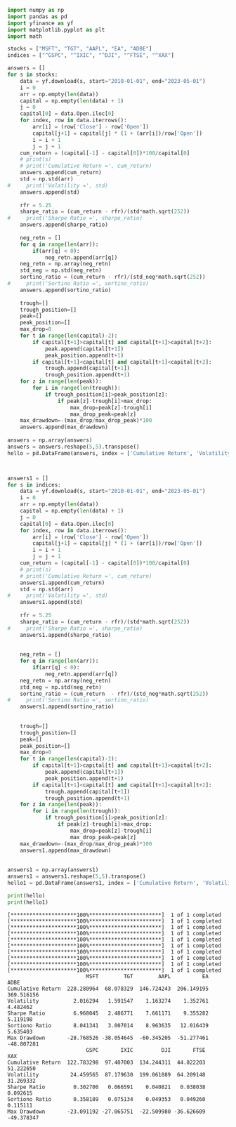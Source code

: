 ```python
import numpy as np
import pandas as pd
import yfinance as yf
import matplotlib.pyplot as plt
import math
```


```python
stocks = ["MSFT", "TGT", "AAPL", "EA", "ADBE"]
indices = ["^GSPC", "^IXIC", "^DJI", "^FTSE", "^XAX"]
```


```python
answers = []
for s in stocks:
    data = yf.download(s, start="2010-01-01", end="2023-05-01")
    i = 0
    arr = np.empty(len(data))
    capital = np.empty(len(data) + 1)
    j = 0
    capital[0] = data.Open.iloc[0]
    for index, row in data.iterrows():
        arr[i] = (row['Close'] - row['Open'])
        capital[j+1] = capital[j] * (1 + (arr[i])/row['Open'])
        i = i + 1
        j = j + 1
    cum_return = (capital[-1] - capital[0])*100/capital[0]
    # print(s)
    # print('Cumulative Return =', cum_return)
    answers.append(cum_return)
    std = np.std(arr)
#     print('Volatility =', std)
    answers.append(std)
    
    rfr = 5.25
    sharpe_ratio = (cum_return - rfr)/(std*math.sqrt(252)) 
#     print('Sharpe Ratio =', sharpe_ratio)
    answers.append(sharpe_ratio)
    
    neg_retn = []
    for q in range(len(arr)):
        if(arr[q] < 0):
            neg_retn.append(arr[q])
    neg_retn = np.array(neg_retn)
    std_neg = np.std(neg_retn)
    sortino_ratio = (cum_return - rfr)/(std_neg*math.sqrt(252))
#     print('Sortino Ratio =', sortino_ratio)
    answers.append(sortino_ratio)
    
    trough=[]
    trough_position=[]
    peak=[]
    peak_position=[]
    max_drop=0
    for t in range(len(capital)-2):
        if capital[t+1]>capital[t] and capital[t+1]>capital[t+2]:
            peak.append(capital[t+1])
            peak_position.append(t+1)
        if capital[t+1]<capital[t] and capital[t+1]<capital[t+2]:
            trough.append(capital[t+1])
            trough_position.append(t+1)
    for z in range(len(peak)):
        for i in range(len(trough)):
            if trough_position[i]>peak_position[z]:
                if peak[z]-trough[i]>max_drop:
                    max_drop=peak[z]-trough[i]
                    max_drop_peak=peak[z]
    max_drawdown=-(max_drop/max_drop_peak)*100
    answers.append(max_drawdown)
    
answers = np.array(answers)
answers = answers.reshape(5,5).transpose()
hello = pd.DataFrame(answers, index = ['Cumulative Return', 'Volatility', 'Sharpe Ratio', 'Sortiono Ratio', 'Max Drawdown'], columns = ["MSFT", "TGT", "AAPL", "EA", "ADBE"])



answers1 = []
for s in indices:
    data = yf.download(s, start="2010-01-01", end="2023-05-01")
    i = 0
    arr = np.empty(len(data))
    capital = np.empty(len(data) + 1)
    j = 0
    capital[0] = data.Open.iloc[0]
    for index, row in data.iterrows():
        arr[i] = (row['Close'] - row['Open'])
        capital[j+1] = capital[j] * (1 + (arr[i])/row['Open'])
        i = i + 1
        j = j + 1
    cum_return = (capital[-1] - capital[0])*100/capital[0]
    # print(s)
    # print('Cumulative Return =', cum_return)
    answers1.append(cum_return)
    std = np.std(arr)
#     print('Volatility =', std)
    answers1.append(std)
    
    rfr = 5.25
    sharpe_ratio = (cum_return - rfr)/(std*math.sqrt(252))
#     print('Sharpe Ratio =', sharpe_ratio)
    answers1.append(sharpe_ratio)
    
    
    neg_retn = []
    for q in range(len(arr)):
        if(arr[q] < 0):
            neg_retn.append(arr[q])
    neg_retn = np.array(neg_retn)
    std_neg = np.std(neg_retn)
    sortino_ratio = (cum_return  - rfr)/(std_neg*math.sqrt(252))
#     print('Sortino Ratio =', sortino_ratio)
    answers1.append(sortino_ratio)
    
    
    trough=[]
    trough_position=[]
    peak=[]
    peak_position=[]
    max_drop=0
    for t in range(len(capital)-2):
        if capital[t+1]>capital[t] and capital[t+1]>capital[t+2]:
            peak.append(capital[t+1])
            peak_position.append(t+1)
        if capital[t+1]<capital[t] and capital[t+1]<capital[t+2]:
            trough.append(capital[t+1])
            trough_position.append(t+1)
    for z in range(len(peak)):
        for i in range(len(trough)):
            if trough_position[i]>peak_position[z]:
                if peak[z]-trough[i]>max_drop:
                    max_drop=peak[z]-trough[i]
                    max_drop_peak=peak[z]
    max_drawdown=-(max_drop/max_drop_peak)*100
    answers1.append(max_drawdown)
    
    
answers1 = np.array(answers1)
answers1 = answers1.reshape(5,5).transpose()
hello1 = pd.DataFrame(answers1, index = ['Cumulative Return', 'Volatility', 'Sharpe Ratio', 'Sortiono Ratio', 'Max Drawdown'], columns = ["GSPC", "IXIC", "DJI", "FTSE", "XAX"])

print(hello)
print(hello1)

```

    [*********************100%***********************]  1 of 1 completed
    [*********************100%***********************]  1 of 1 completed
    [*********************100%***********************]  1 of 1 completed
    [*********************100%***********************]  1 of 1 completed
    [*********************100%***********************]  1 of 1 completed
    [*********************100%***********************]  1 of 1 completed
    [*********************100%***********************]  1 of 1 completed
    [*********************100%***********************]  1 of 1 completed
    [*********************100%***********************]  1 of 1 completed
    [*********************100%***********************]  1 of 1 completed
                             MSFT        TGT        AAPL          EA        ADBE
    Cumulative Return  228.280964  68.078329  146.724243  206.149195  369.516156
    Volatility           2.016294   1.591547    1.163274    1.352761    4.482462
    Sharpe Ratio         6.968045   2.486771    7.661171    9.355282    5.119198
    Sortiono Ratio       8.041341   3.007014    8.963635   12.016439    5.635403
    Max Drawdown       -28.768526 -38.054645  -60.345205  -51.277461  -48.807281
                             GSPC       IXIC         DJI       FTSE        XAX
    Cumulative Return  122.783298  97.407003  134.244311  44.022203  51.222650
    Volatility          24.459565  87.179630  199.061889  64.209148  31.269332
    Sharpe Ratio         0.302700   0.066591    0.040821   0.038038   0.092615
    Sortiono Ratio       0.358189   0.075134    0.049353   0.049260   0.115111
    Max Drawdown       -23.091192 -27.065751  -22.509980 -36.626609 -49.378347
    


```python

```
